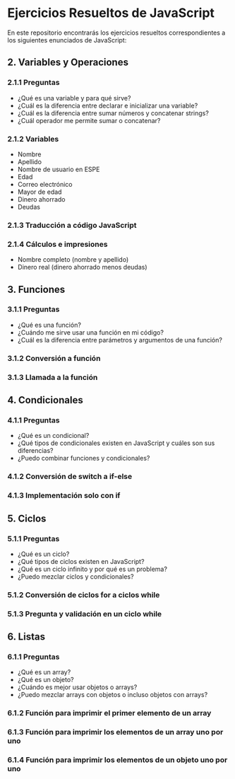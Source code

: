 # Ejercicios Resueltos de JavaScript

En este repositorio encontrarás los ejercicios resueltos correspondientes a los siguientes enunciados de JavaScript:

## 2. Variables y Operaciones

### 2.1.1 Preguntas

- ¿Qué es una variable y para qué sirve?
- ¿Cuál es la diferencia entre declarar e inicializar una variable?
- ¿Cuál es la diferencia entre sumar números y concatenar strings?
- ¿Cuál operador me permite sumar o concatenar?

### 2.1.2 Variables

- Nombre
- Apellido
- Nombre de usuario en ESPE
- Edad
- Correo electrónico
- Mayor de edad
- Dinero ahorrado
- Deudas

### 2.1.3 Traducción a código JavaScript

### 2.1.4 Cálculos e impresiones

- Nombre completo (nombre y apellido)
- Dinero real (dinero ahorrado menos deudas)

## 3. Funciones

### 3.1.1 Preguntas

- ¿Qué es una función?
- ¿Cuándo me sirve usar una función en mi código?
- ¿Cuál es la diferencia entre parámetros y argumentos de una función?

### 3.1.2 Conversión a función

### 3.1.3 Llamada a la función

## 4. Condicionales

### 4.1.1 Preguntas

- ¿Qué es un condicional?
- ¿Qué tipos de condicionales existen en JavaScript y cuáles son sus diferencias?
- ¿Puedo combinar funciones y condicionales?

### 4.1.2 Conversión de switch a if-else

### 4.1.3 Implementación solo con if

## 5. Ciclos

### 5.1.1 Preguntas

- ¿Qué es un ciclo?
- ¿Qué tipos de ciclos existen en JavaScript?
- ¿Qué es un ciclo infinito y por qué es un problema?
- ¿Puedo mezclar ciclos y condicionales?

### 5.1.2 Conversión de ciclos for a ciclos while

### 5.1.3 Pregunta y validación en un ciclo while

## 6. Listas

### 6.1.1 Preguntas

- ¿Qué es un array?
- ¿Qué es un objeto?
- ¿Cuándo es mejor usar objetos o arrays?
- ¿Puedo mezclar arrays con objetos o incluso objetos con arrays?

### 6.1.2 Función para imprimir el primer elemento de un array

### 6.1.3 Función para imprimir los elementos de un array uno por uno

### 6.1.4 Función para imprimir los elementos de un objeto uno por uno

